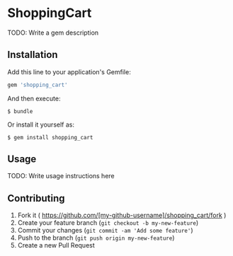# ShoppingCart

TODO: Write a gem description

## Installation

Add this line to your application's Gemfile:

```ruby
gem 'shopping_cart'
```

And then execute:

    $ bundle

Or install it yourself as:

    $ gem install shopping_cart

## Usage

TODO: Write usage instructions here

## Contributing

1. Fork it ( https://github.com/[my-github-username]/shopping_cart/fork )
2. Create your feature branch (`git checkout -b my-new-feature`)
3. Commit your changes (`git commit -am 'Add some feature'`)
4. Push to the branch (`git push origin my-new-feature`)
5. Create a new Pull Request
